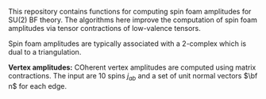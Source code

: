 This repository contains functions for computing spin foam amplitudes for SU(2) BF theory. The algorithms here improve the computation of spin foam amplitudes via tensor contractions of low-valence tensors. 

Spin foam amplitudes are typically associated with a 2-complex which is dual to a triangulation. 

**Vertex amplitudes:** 
COherent vertex amplitudes are computed using matrix contractions. The input are 10 spins $j_{ab}$ and a set of unit normal vectors $\bf n$ for each edge.
